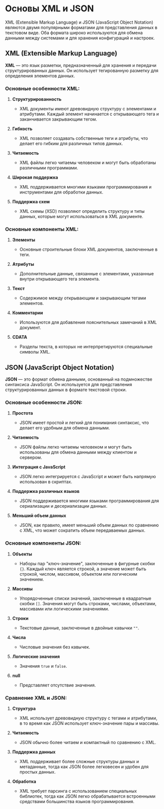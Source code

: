 # Основы XML и JSON

XML (Extensible Markup Language) и JSON (JavaScript Object Notation) являются двумя популярными форматами для представления данных в текстовом виде. Оба формата широко используются для обмена данными между системами и для хранения конфигураций и настроек.

## XML (Extensible Markup Language)

**XML** — это язык разметки, предназначенный для хранения и передачи структурированных данных. Он использует тегированную разметку для определения элементов данных.

### Основные особенности XML:

1. **Структурированность**
   - XML документы имеют древовидную структуру с элементами и атрибутами. Каждый элемент начинается с открывающего тега и заканчивается закрывающим тегом.

2. **Гибкость**
   - XML позволяет создавать собственные теги и атрибуты, что делает его гибким для различных типов данных.

3. **Читаемость**
   - XML файлы легко читаемы человеком и могут быть обработаны различными программами.

4. **Широкая поддержка**
   - XML поддерживается многими языками программирования и инструментами для обработки данных.

5. **Поддержка схем**
   - XML схемы (XSD) позволяют определить структуру и типы данных, которые могут использоваться в XML документе.

### Основные компоненты XML:

1. **Элементы**
   - Основные строительные блоки XML документов, заключенные в теги.

2. **Атрибуты**
   - Дополнительные данные, связанные с элементами, указанные внутри открывающего тега элемента.

3. **Текст**
   - Содержимое между открывающим и закрывающим тегами элементов.

4. **Комментарии**
   - Используются для добавления пояснительных замечаний в XML документ.

5. **CDATA**
   - Разделы текста, в которых не интерпретируются специальные символы XML.

## JSON (JavaScript Object Notation)

**JSON** — это формат обмена данными, основанный на подмножестве синтаксиса JavaScript. Он используется для представления структурированных данных в формате текстовой строки.

### Основные особенности JSON:

1. **Простота**
   - JSON имеет простой и легкий для понимания синтаксис, что делает его удобным для обмена данными.

2. **Читаемость**
   - JSON файлы легко читаемы человеком и могут быть использованы для обмена данными между клиентом и сервером.

3. **Интеграция с JavaScript**
   - JSON легко интегрируется с JavaScript и может быть напрямую использован в скриптах.

4. **Поддержка различных языков**
   - JSON поддерживается многими языками программирования для сериализации и десериализации данных.

5. **Меньший объем данных**
   - JSON, как правило, имеет меньший объем данных по сравнению с XML, что может сократить объем передаваемых данных.

### Основные компоненты JSON:

1. **Объекты**
   - Наборы пар "ключ-значение", заключенные в фигурные скобки `{}`. Каждый ключ является строкой, а значение может быть строкой, числом, массивом, объектом или логическим значением.

2. **Массивы**
   - Упорядоченные списки значений, заключенные в квадратные скобки `[]`. Значения могут быть строками, числами, объектами, массивами или логическими значениями.

3. **Строки**
   - Текстовые данные, заключенные в двойные кавычки `""`.

4. **Числа**
   - Числовые значения без кавычек.

5. **Логические значения**
   - Значения `true` и `false`.

6. **null**
   - Представляет отсутствие значения.

### Сравнение XML и JSON:

1. **Структура**
   - XML использует древовидную структуру с тегами и атрибутами, в то время как JSON использует ключ-значение пары и массивы.

2. **Читаемость**
   - JSON обычно более читаем и компактный по сравнению с XML.

3. **Поддержка данных**
   - XML поддерживает более сложные структуры данных и метаданные, тогда как JSON более легковесен и удобен для простых данных.

4. **Обработка**
   - XML требует парсинга с использованием специальных библиотек, тогда как JSON легко обрабатывается встроенными средствами большинства языков программирования.

